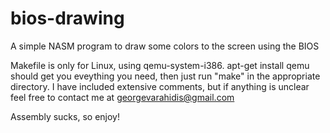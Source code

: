 # bios-drawing
A simple NASM program to draw some colors to the screen using the BIOS

Makefile is only for Linux, using qemu-system-i386. apt-get install qemu should get you eveything you need, then just run "make" in the appropriate directory. I have included extensive comments, but if anything is unclear feel free to contact me at georgevarahidis@gmail.com

Assembly sucks, so enjoy!
